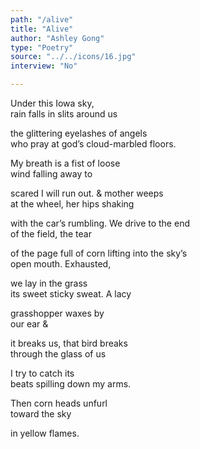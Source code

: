 ```yaml
---
path: "/alive"
title: "Alive"
author: "Ashley Gong"
type: "Poetry"
source: "../../icons/16.jpg"
interview: "No"

---
```


Under this Iowa sky,<br />
rain falls in slits around us

the glittering eyelashes of angels<br />
who pray at god’s cloud-marbled floors.

My breath is a fist of loose<br />
wind falling away to

scared I will run out. & mother weeps<br />
at the wheel, her hips shaking

with the car’s rumbling. We drive to the end<br />
of the field, the tear

of the page full of corn lifting into the sky’s<br />
open mouth. Exhausted,

we lay in the grass<br />
its sweet sticky sweat. A lacy

grasshopper waxes by<br />
our ear &

it breaks us, that bird breaks<br />
through the glass of us

I try to catch its<br />
beats spilling down my arms.

Then corn heads unfurl<br />
toward the sky

in yellow flames.
